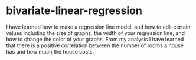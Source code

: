 # bivariate-linear-regression
I have learned how to make a regression line model, and how to edit certain values including the size of graphs, the width of your regression line, and how to change the color of your graphs. From my analysis I have learned that there is a positive correlation between the number of rooms a house has and how much the house costs.
